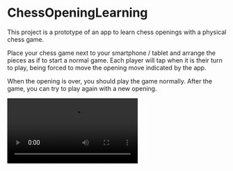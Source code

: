 # ChessOpeningLearning

This project is a prototype of an app to learn chess openings with a physical chess game.

Place your chess game next to your smartphone / tablet and arrange the pieces as if to start a normal game.
Each player will tap when it is their turn to play, being forced to move the opening move indicated by the app.

When the opening is over, you should play the game normally. After the game, you can try to play again with a new opening.

![Game Process](https://user-images.githubusercontent.com/30846288/110259738-0caee380-7f88-11eb-9674-136d73d5a388.mov)
